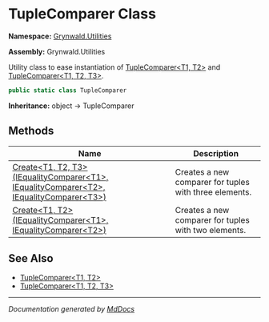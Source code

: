 ﻿# TupleComparer Class

**Namespace:** [Grynwald.Utilities](../index.md)

**Assembly:** Grynwald.Utilities

Utility class to ease instantiation of [TupleComparer\<T1, T2\>](../TupleComparer-2/index.md) and [TupleComparer\<T1, T2, T3\>](../TupleComparer-3/index.md).

```csharp
public static class TupleComparer
```

**Inheritance:** object → TupleComparer

## Methods

| Name                                                                                                                                                                                           | Description                                            |
| ---------------------------------------------------------------------------------------------------------------------------------------------------------------------------------------------- | ------------------------------------------------------ |
| [Create\<T1, T2, T3\>(IEqualityComparer\<T1\>, IEqualityComparer\<T2\>, IEqualityComparer\<T3\>)](methods/Create.md#createt1-t2-t3iequalitycomparert1-iequalitycomparert2-iequalitycomparert3) | Creates a new comparer for tuples with three elements. |
| [Create\<T1, T2\>(IEqualityComparer\<T1\>, IEqualityComparer\<T2\>)](methods/Create.md#createt1-t2iequalitycomparert1-iequalitycomparert2)                                                     | Creates a new comparer for tuples with two elements.   |

## See Also

- [TupleComparer\<T1, T2\>](../TupleComparer-2/index.md)
- [TupleComparer\<T1, T2, T3\>](../TupleComparer-3/index.md)

___

*Documentation generated by [MdDocs](https://github.com/ap0llo/mddocs)*
